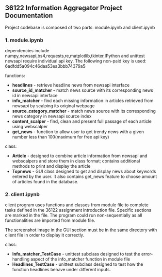 ## 36122 Information Aggregator Project Documentation

Project codebase is composed of two parts: module.ipynb and client.ipynb

### 1. module.ipynb

dependencies include numpy,newsapi,bs4,requests,re,matplotlib,tkinter,IPython and unittest
newsapi require individual api key. The following non-paid key is used:
	6adfdd5a094c46daa53ea3bbb74379a5

functions:
- **headlines** - retrieve headline news from newsapi interface
- **source_id_matcher** - match news source with its corresponding news id in newsapi interface
- **info_matcher** - find each missing information in articles retrieved from newsapi by scalping its original webpage 
- **source_category_matcher** - match news source with its corresponding news category in newsapi source index
- **content_scalper** - find, clean and present full passage of each article using webscalper 
- **get_news** - function to allow user to get trendy news with a given number less than 100(maximum for free api key)

class:
- **Article** - designed to combine article information from newsapi and webscalpers and store them in class format; contains additional methods to print and display the article
- **Topnews** - GUI class designed to get and display news about keywords entered by the user. It also contains get_news feature to choose amount of articles found in the database.


### 2. client.ipynb

client program uses functions and classes from module file to complete tasks defined in the 36122 assignment introduction file. Specific sections are marked in the file. 
The program could run non-sequentially as all functionalities are imported from module file. 

The screenshot image in the GUI section must be in the same directory with client file in order to display it correctly.

class:
- **Info_matcher_TestCase** - unittest subclass designed to test the error-handling aspect of the info_matcher function in module file
- **Headlines_TestCase** - unittest subclass designed to test how the function headlines behave under different inputs. 

